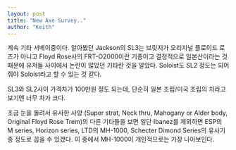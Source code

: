 ```yaml
---
layout: post
title: "New Axe Survey.."
author: "Keith"
---
```


계속 기타 서베이중이다. 알아봤던 Jackson의 SL3는 브릿지가 오리지널 플로이드 로즈가 아니고 Floyd Rose사의 FRT-O2000이란 기종이고 결정적으로 일본산이라는 것 때문에 유저들 사이에서 논란이 많았던 기타란 것을 알았다. Soloist도 SL2 정도는 되어줘야 Soloist라고 할 수 있는 것 같다.

SL3와 SL2사이 가격차가 100만원 정도 되는데, 단순히 일본 조립/미국 조립의 차라고 보기엔 너무 차가 크다.

조금 눈을 돌려서 유사한 사양 (Super strat, Neck thru, Mahogany or Alder body, Original Floyd Rose Trem)의 다른 기타들을 보면 일단 Ibanez를 제외하면 ESP의 M series, Horizon series, LTD의 MH-1000, Schecter Dimond Series의 유사기종 정도로 꼽을 수 있겠다. 이 중에서 MH-1000이 개인적으로는 가장 나아보인다.


